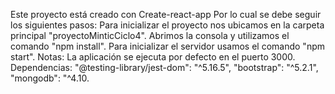 Este proyecto está creado con Create-react-app
Por lo cual se debe seguir los siguientes pasos:
Para inicializar el proyecto nos ubicamos en la carpeta principal "proyectoMinticCiclo4".
Abrimos la consola y utilizamos el comando "npm install".
Para inicializar el servidor usamos el comando "npm start".
Notas: La aplicación se ejecuta por defecto en el puerto 3000.
Dependencias:
"@testing-library/jest-dom": "^5.16.5",
"bootstrap": "^5.2.1",
"mongodb": "^4.10.